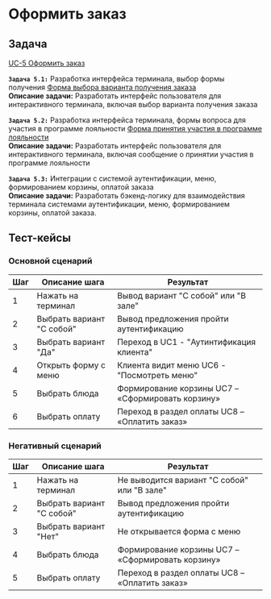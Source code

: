 # Оформить заказ

## Задача

[UC-5 Оформить заказ](../req.md#uc5)

**`Задача 5.1:`** Разработка интерфейса терминала, выбор формы получения [Форма выбора варианта получения заказа](../uix.md#wf1)
<br>
**Описание задачи:** Разработать интерфейс пользователя для интерактивного терминала, включая выбор варианта получения заказа

**`Задача 5.2:`** Разработка интерфейса терминала, формы вопроса для участия в программе лояльности [Форма принятия участия в программе лояльности](../uix.md#wf2)
<br>
**Описание задачи:** Разработать интерфейс пользователя для интерактивного терминала, включая сообщение о принятии участия в программе лояльности

**`Задача 5.3:`** Интеграции с системой аутентификации, меню, формированием корзины, оплатой заказа
<br>
**Описание задачи:**  Разработать бэкенд-логику для взаимодействия терминала системами аутентификации, меню, формированием корзины, оплатой заказа. 



## Тест-кейсы

###  Основной сценарий

| Шаг | Описание шага                                    | Результат                                         |
|-----|--------------------------------------------------|---------------------------------------------------|
| 1   | Нажать на терминал                               | Вывод вариант "С собой" или "В зале"             |
| 2   | Выбрать вариант "С собой"                        | Вывод предложения пройти аутентификацию           |
| 3   | Выбрать вариант "Да"                             | Переход в UC1 - "Аутинтификация клиента"          |
| 4   | Открыть форму с меню                             | Клиента видит меню  UC6 - "Посмотреть меню"       |
| 5   | Выбрать блюда                                    | Формирование корзины UC7 – «Сформировать корзину» |
| 6   | Выбрать оплату                                   | Переход в раздел оплаты UC8 – «Оплатить заказ»    |

### Негативный сценарий
 
| Шаг | Описание шага                                    | Результат                                         |
|-----|--------------------------------------------------|---------------------------------------------------|
| 1   | Нажать на терминал                               | Не выводится вариант "С собой" или "В зале"       |
| 2   | Выбрать вариант "С собой"                        | Вывод предложения пройти аутентификацию           |
| 3   | Выбрать вариант "Нет"                            | Не открывается форма с меню                       |
| 4   | Выбрать блюда                                    | Формирование корзины UC7 – «Сформировать корзину» |
| 5   | Выбрать оплату                                   | Переход в раздел оплаты UC8 – «Оплатить заказ»    |
